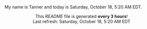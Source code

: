 My name is Tanner and today is Saturday, October 18, 5:20 AM EDT.

<p align="center">This <i>README</i> file is generated <b>every 3 hours</b>!</br>Last refresh: Saturday, October 18, 5:20 AM EDT<br /></p>
